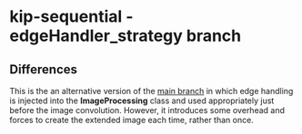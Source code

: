 # kip-sequential - edgeHandler_strategy branch

## Differences

This is the an alternative version of the [main branch](https://github.com/marcopaglio/kip-sequential "Repository of kip-sequential's main branch") in which edge handling is injected into the **ImageProcessing** class and used appropriately just before the image convolution. However, it introduces some overhead and forces to create the extended image each time, rather than once.
